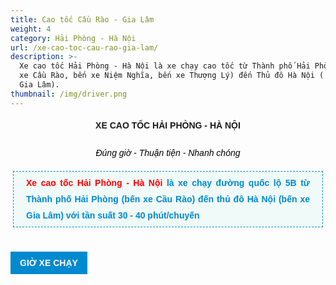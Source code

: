 ```yaml
---
title: Cao tốc Cầu Rào - Gia Lâm
weight: 4
category: Hải Phòng - Hà Nội
url: /xe-cao-toc-cau-rao-gia-lam/
description: >-
  Xe cao tốc Hải Phòng - Hà Nội là xe chạy cao tốc từ Thành phố Hải Phòng (bến
  xe Cầu Rào, bến xe Niệm Nghĩa, bến xe Thượng Lý) đến Thủ đô Hà Nội ( bến xe
  Gia Lâm).
thumbnail: /img/driver.png
---
```

<p style="text-align: center;"><strong><span style="box-sizing: border-box; outline: none; font-size: 14px; font-family: Arial; line-height: 26px; max-width: 100%;">XE CAO TỐC&nbsp;HẢI PH&Ograve;NG - H&Agrave; NỘI</span></strong></p>



<div id="itemListLeading" style="box-sizing: border-box; font-size: 14px; text-align: justify; outline: 0px; font-family: Arial; line-height: 26px; max-width: 100%; color: #231f20; background-image: initial; background-position: initial; background-size: initial; background-repeat: initial; background-attachment: initial; background-origin: initial; background-clip: initial; border: 0px; vertical-align: baseline; margin: 0px; padding: 0px;">

<div class="itemContainer itemContainerLast" style="box-sizing: border-box; outline: 0px; line-height: 26px; max-width: 100%; border: 0px; vertical-align: baseline; background-image: initial; background-position: initial; background-size: initial; background-repeat: initial; background-attachment: initial; background-origin: initial; background-clip: initial; margin: 0px; padding: 0px; float: left;">

<div class="catItemView groupLeading" style="box-sizing: border-box; outline: 0px; line-height: 26px; max-width: 100%; border: 0px; vertical-align: baseline; background-image: initial; background-position: initial; background-size: initial; background-repeat: initial; background-attachment: initial; background-origin: initial; background-clip: initial; margin: 0px; padding: 4px;">

<div class="catItemHeader" style="box-sizing: border-box; outline: 0px; line-height: 26px; max-width: 100%; border: 0px; vertical-align: baseline; background-image: initial; background-position: initial; background-size: initial; background-repeat: initial; background-attachment: initial; background-origin: initial; background-clip: initial; margin: 0px; padding: 0px;">

<div class="itemHeader" style="box-sizing: border-box; outline: 0px; line-height: 26px; max-width: 100%; border: 0px; vertical-align: baseline; background-image: initial; background-position: initial; background-size: initial; background-repeat: initial; background-attachment: initial; background-origin: initial; background-clip: initial; margin: 0px; padding: 0px;">

<p style="box-sizing: border-box; outline: none; margin: 0px; padding: 0px; line-height: 26px; max-width: 100%; text-align: center;"><em style="box-sizing: border-box; outline: none; line-height: 26px; max-width: 100%;"><span style="box-sizing: border-box; outline: none; line-height: 26px; max-width: 100%; color: #000000;">Đ&uacute;ng giờ - Thuận tiện - Nhanh ch&oacute;ng</span></em></p>



<p style="box-sizing: border-box; outline: none; margin: 16px 0px 20px; padding: 5px 20px; line-height: 26px; max-width: 100%; border: 1px dashed #0089cf; background: none 0px 0px repeat scroll #f0faf8;"><span style="color: #333333; font-size: 14px; text-align: justify; font-family: arial, helvetica, sans-serif;"><span style="color: #ff0000; font-weight: bold;">Xe cao tốc&nbsp;Hải Ph&ograve;ng - H&agrave; Nội</span><span style="color: #0089cf; font-weight: bold;">&nbsp;</span></span><span style="font-size: 14px; text-align: justify; background-color: #f0faf8; color: #0089cf; font-family: arial, helvetica, sans-serif; font-weight: bold;">l&agrave; xe chạy đường quốc lộ 5B từ Th&agrave;nh phố Hải Ph&ograve;ng (bến xe Cầu R&agrave;o)</span><span style="box-sizing: border-box; outline: 0px; line-height: 26px; max-width: 100%; color: #0089cf; font-weight: bold;">&nbsp;đến thủ đ&ocirc; H&agrave; Nội&nbsp;(bến xe Gia L&acirc;m) với tần suất 30 - 40 ph&uacute;t/chuyến</span></p>

</div>

</div>

</div>



<div style="box-sizing: border-box; font-family: arial; font-size: 16px; background: #0089cf; padding: 5px 15px; margin: 15px 0px; color: #ffffff; display: table;"><span style="font-size: 14px;"><span style="font-family: arial, helvetica, sans-serif;"><span style="font-weight: bolder;">GIỜ XE CHẠY</span></span></span></div>

</div>

</div>



<table style="box-sizing: border-box; border: 4px solid #ececec; color: #292b2c; font-family: arial; text-align: center; width: 850px;">

	<tbody>

		<tr style="box-sizing: border-box; background: #0089cf; color: #ffffff;">

			<th colspan="4" style="box-sizing: border-box; text-align: center; border: 1px solid #dddddd; width: 100px;">

			<p style="box-sizing: border-box; color: #ffffff; font-family: arial; font-size: 14px; font-weight: bold; text-align: center; background-color: #0089cf; margin-bottom: 0px; padding: 0px;">HẢI PH&Ograve;NG -&nbsp;H&Agrave; NỘI</p>



			<p style="box-sizing: border-box; color: #ffffff; font-family: arial; font-size: 14px; font-weight: bold; text-align: center; background-color: #0089cf;"><span style="color: #ffd700;">GI&Aacute; V&Eacute;: 90.000Đ/NGƯỜI/LƯỢT</span></p>

			</th>

		</tr>

		<tr style="box-sizing: border-box;">

			<th style="box-sizing: border-box; border: 1px solid #dddddd; width: 100px;">BẾN XE</th>

			<th style="box-sizing: border-box; border: 1px solid #dddddd;">

			<p>LỘ TR&Igrave;NH</p>

			</th>

			<th style="box-sizing: border-box; border: 1px solid #dddddd;">GIỜ XE CHẠY</th>

			<th style="box-sizing: border-box;">TẦN SUẤT</th>

		</tr>

		<tr style="box-sizing: border-box;">

			<td style="box-sizing: border-box; padding: 5px 10px; border: 1px solid #dddddd;"><strong><span style="font-size:14px;"><span style="font-family:arial,helvetica,sans-serif;">Bx. Cầu R&agrave;o</span></span></strong></td>

			<td style="box-sizing: border-box; padding: 5px 10px; border: 1px solid #dddddd;">

			<p style="box-sizing: border-box; margin: 0px 0px 10px; color: #292b2c; font-family: arial; font-size: 13px; background-color: #ffffff; text-align: justify;"><span style="font-size: 14px;"><span style="font-family: arial,helvetica,sans-serif;"><span style="box-sizing: border-box;"><span style="box-sizing: border-box;"><span style="box-sizing: border-box; font-weight: bold; text-align: justify;"><span style="box-sizing: border-box; line-height: 16.1px; color: black;">Bx. Cầu R&agrave;o</span></span><span style="box-sizing: border-box; text-align: justify; line-height: 16.1px; color: black;">&nbsp;-&nbsp;</span><span style="box-sizing: border-box; color: black; text-align: center;">đường Lạch Tray - Nguyễn Văn Linh -&nbsp;</span>cầu An Đồng </span></span></span></span></p>



			<p style="box-sizing: border-box; margin: 0px 0px 10px; color: #292b2c; font-family: arial; font-size: 13px; background-color: #ffffff; text-align: justify;"><span style="font-size: 14px;"><span style="font-family: arial,helvetica,sans-serif;"><span style="box-sizing: border-box;"><span style="box-sizing: border-box;">-&nbsp;<span style="box-sizing: border-box; font-weight: bold; color: black; text-align: center;">Bx. Thượng L&yacute;&nbsp;</span><span style="box-sizing: border-box; color: black; text-align: center;">- Sở Dầu -&nbsp;Qu&aacute;n Toan -&nbsp;</span></span></span></span></span><span style="font-family: arial, helvetica, sans-serif; font-size: 14px; text-align: center; background-color: #ffffff;">Đường 10 - N&uacute;t cao tốc An L&atilde;o</span><span style="font-size: 14px;"><span style="font-family: arial,helvetica,sans-serif;"><span style="box-sizing: border-box;"><span style="box-sizing: border-box;"><span style="box-sizing: border-box; color: black; text-align: center;">&nbsp;-&nbsp;<span style="box-sizing: border-box; font-weight: bold;">Bx.&nbsp;Gia L&acirc;m</span></span></span></span></span></span></p>



			<p style="box-sizing: border-box; margin: 0px 0px 10px; color: #292b2c; font-family: arial; font-size: 13px; background-color: #ffffff; text-align: justify;"><em><span style="font-size: 14px;"><span style="font-family: arial,helvetica,sans-serif;"><span style="box-sizing: border-box;"><span style="box-sizing: border-box; text-align: justify;">(Kh&aacute;ch gần khu vực Bến Niệm Nghĩa c&oacute; thể ra Văn ph&ograve;ng gầm </span></span></span></span></em></p>



			<p style="box-sizing: border-box; margin: 0px 0px 10px; color: #292b2c; font-family: arial; font-size: 13px; background-color: #ffffff; text-align: justify;"><em><span style="font-size: 14px;"><span style="font-family: arial,helvetica,sans-serif;"><span style="box-sizing: border-box;"><span style="box-sizing: border-box; text-align: justify;">cầu</span>&nbsp;Niệm<span style="box-sizing: border-box; font-weight: bold;">&nbsp;</span></span></span></span></em><em><span style="font-size: 14px;"><span style="font-family: arial,helvetica,sans-serif;"><span style="box-sizing: border-box;"><span style="box-sizing: border-box; font-weight: bold;"> <span style="font-family: arial, helvetica, sans-serif;">số 706 Nguyễn&nbsp;Văn Linh&nbsp;</span> </span></span></span></span></em><em><span style="font-size: 14px;"><span style="font-family: arial,helvetica,sans-serif;"><span style="box-sizing: border-box;"><span style="font-family: arial, helvetica, sans-serif;">(c&aacute;ch bến Niệm Nghĩa khoảng&nbsp; 800m) để đ&oacute;n xe&nbsp;chạy đường cao tốc từ Bến Cầu R&agrave;o).</span></span></span></span></em></p>

			</td>

			<td style="box-sizing: border-box; padding: 5px 10px; border: 1px solid #dddddd;">

			<p><span style="font-size:14px;"><span style="font-family:arial,helvetica,sans-serif;"><span style="color: #000000;">05h00 &ndash; 20h00</span></span></span></p>



			<p style="box-sizing: border-box;"><span style="color: #292b2c; font-family: arial; font-size: 14px; text-align: center; background-color: #ffffff;">Li&ecirc;n tục 30 - 40 ph&uacute;t/chuyến</span></p>

			</td>

			<td style="box-sizing: border-box; padding: 5px 10px; border: 1px solid #dddddd;">

			<p style="box-sizing: border-box; text-align: right;">&nbsp;</p>



			<p style="box-sizing: border-box; margin: 0px 0px 10px; color: #292b2c; font-family: arial; font-size: 13px; background-color: #ffffff;"><span style="box-sizing: border-box; font-weight: bold;">Chuyến sớm nhất: 05h00</span></p>



			<p style="box-sizing: border-box; margin: 0px 0px 10px; color: #292b2c; font-family: arial; font-size: 13px; background-color: #ffffff;"><span style="box-sizing: border-box; font-weight: bold;">Chuyến muộn nhất: 20h00</span></p>



			<p style="box-sizing: border-box;">&nbsp;</p>

			</td>

		</tr>

	</tbody>

</table>



<p style="box-sizing: border-box;">&nbsp;</p>



<div style="box-sizing: border-box; font-family: 'Helvetica Neue', Helvetica, Arial, sans-serif;">&nbsp;</div>



<div style="box-sizing: border-box; font-family: 'Helvetica Neue', Helvetica, Arial, sans-serif; text-align: center;">

<table style="box-sizing: border-box; border: 4px solid #ececec; color: #292b2c; font-family: arial; width: 850px;">

	<tbody>

		<tr style="box-sizing: border-box; background: #0089cf; color: #ffffff;">

			<th colspan="3" style="box-sizing: border-box; text-align: center; border: 1px solid #dddddd; width: 170px;">

			<p style="color: #ffffff; font-family: arial; font-size: 14px; font-weight: bold; text-align: center; box-sizing: border-box; background-color: #0089cf; margin-bottom: 0px; padding: 0px;">&nbsp;H&Agrave; NỘI -&nbsp;<span style="color: #ffffff; font-family: arial; font-size: 14px; font-weight: bold; text-align: center; background-color: #0089cf;">HẢI PH&Ograve;NG&nbsp;</span></p>



			<p style="color: #ffffff; font-family: arial; font-size: 14px; font-weight: bold; text-align: center; box-sizing: border-box; background-color: #0089cf;"><span style="color: #ffd700;">GI&Aacute; V&Eacute;: 90.000Đ/NGƯỜI/LƯỢT</span></p>

			</th>

		</tr>

		<tr style="box-sizing: border-box;">

			<th style="box-sizing: border-box; border: 1px solid #dddddd; width: 170px;">BẾN XE</th>

			<th style="box-sizing: border-box; border: 1px solid #dddddd;">

			<p>GIỜ XE CHẠY</p>

			</th>

			<th style="box-sizing: border-box; border: 1px solid #dddddd;">TẦN SUẤT</th>

		</tr>

		<tr style="box-sizing: border-box;">

			<td style="box-sizing: border-box; padding: 5px 10px; border: 1px solid #dddddd;"><strong><span style="color: #292b2c; font-family: arial, helvetica, sans-serif; font-size: 14px; background-color: #ffffff;">Gia L&acirc;m - Cầu R&agrave;o</span></strong></td>

			<td style="box-sizing: border-box; padding: 5px 10px; border: 1px solid #dddddd;">

			<p><span style="font-size:14px;"><span style="font-family:arial,helvetica,sans-serif;">06h00 &ndash; 20h00</span></span></p>

			</td>

			<td style="box-sizing: border-box; padding: 5px 10px; border: 1px solid #dddddd;">

			<p style="box-sizing: border-box;"><span style="font-size:14px;"><span style="font-family:arial,helvetica,sans-serif;">Li&ecirc;n tục 40 - 60 ph&uacute;t/chuyến</span></span></p>



			<p style="box-sizing: border-box; margin: 0px 0px 10px; color: #292b2c; font-family: arial; font-size: 13px; background-color: #ffffff;"><span style="box-sizing: border-box; font-weight: bold;">Chuyến sớm nhất: 06h00</span></p>



			<p style="box-sizing: border-box; margin: 0px 0px 10px; color: #292b2c; font-family: arial; font-size: 13px; background-color: #ffffff;"><span style="box-sizing: border-box; font-weight: bold;">Chuyến muộn nhất: 20h00</span></p>

			</td>

		</tr>

	</tbody>

</table>



<p>&nbsp;</p>



<div class="catItemView groupLeading" style="box-sizing: border-box; font-family: -apple-system, BlinkMacSystemFont, 'avenir next', avenir, 'helvetica neue', helvetica, ubuntu, roboto, noto, 'segoe ui', arial, sans-serif; text-align: justify; border: 0px; outline: 0px; vertical-align: baseline; background-image: initial; background-position: initial; background-size: initial; background-repeat: initial; background-attachment: initial; background-origin: initial; background-clip: initial; margin: 0px; padding: 4px;">

<div style="box-sizing: border-box; font-family: arial; font-size: 16px; background: #0089cf; padding: 5px 15px; margin: 15px 0px; color: #ffffff; display: table;"><span style="font-size: 14px;"><span style="font-family: arial, helvetica, sans-serif;"><span style="font-weight: bolder;">BẢNG GI&Aacute;</span></span></span></div>

</div>



<div style="box-sizing: border-box; color: #231f20; font-family: Arial; outline: none; line-height: 26px; max-width: 100%; text-align: justify;">

<div style="box-sizing: border-box; outline: none; line-height: 26px; max-width: 100%;">

<div id="itemListLeading" style="box-sizing: border-box; color: #333333; font-family: sans-serif, Arial, Verdana, 'Trebuchet MS'; font-size: 13px; border: 0px; outline: 0px; vertical-align: baseline; background-image: initial; background-position: initial; background-size: initial; background-repeat: initial; background-attachment: initial; background-origin: initial; background-clip: initial; margin: 0px; padding: 0px;">

<table style="font-size: 14px; text-align: center; box-sizing: border-box; color: #292b2c; font-family: arial; width: 850px; border: 4px solid #ececec; height: 310px;">

	<tbody>

		<tr style="box-sizing: border-box; background: #0089cf; color: #ffffff;">

			<th rowspan="2" style="border-style: solid; border-color: #dddddd; box-sizing: border-box; text-align: center; width: 218px; height: 122px;">

			<p style="box-sizing: border-box; margin-bottom: 0px; padding: 0px;"><span style="color: #000000;">&nbsp;<span style="color: #ffffff;">CUNG GI&Aacute;</span></span></p>

			</th>

			<th colspan="2" style="border-style: solid; border-color: #dddddd; box-sizing: border-box; text-align: center; width: 618px; height: 62px;">

			<p><span style="color: #ffffff;">LỘ TR&Igrave;NH</span></p>

			</th>

		</tr>

		<tr style="box-sizing: border-box; background: #0089cf; color: #ffffff;">

			<th style="border-style: solid; border-color: #dddddd; box-sizing: border-box; text-align: center; width: 397px; height: 60px;">

			<p><span style="color: #ffffff;">ĐIỂM ĐI</span></p>

			</th>

			<th style="border-style: solid; border-color: #dddddd; box-sizing: border-box; text-align: center; width: 219px; height: 60px;">ĐIỂM ĐẾN</th>

		</tr>

		<tr style="box-sizing: border-box;">

			<th style="border-style: solid; border-color: #dddddd; box-sizing: border-box; width: 218px; height: 104px;"><span style="color: #ff0000;">90.000 Đ</span></th>

			<th style="border-style: solid; border-color: #dddddd; box-sizing: border-box; height: 104px; width: 397px;">

			<p><strong><span style="font-family: arial, helvetica, sans-serif; font-weight: 400; text-align: justify;"><span style="color: #292b2c; font-family: arial, helvetica, sans-serif; font-size: 14px; background-color: #ffffff;">Bx. Cầu R&agrave;o, Cầu&nbsp;vượt&nbsp;Lạch&nbsp;Tray, gầm&nbsp;cầu&nbsp;Niệm, Cơ Điện, Bx. Thượng&nbsp;L&yacute;, Sở Dầu, Qu&aacute;n&nbsp;Toan, Cầu&nbsp;Rế 2, ch&acirc;n&nbsp;cầu&nbsp;Trạm&nbsp;Bạc.</span></span></strong></p>

			</th>

			<th style="border-style: solid; border-color: #dddddd; box-sizing: border-box; height: 104px; width: 219px;"><span style="font-size:14px;"><span style="font-family:arial,helvetica,sans-serif;">Bx. Gia&nbsp;L&acirc;m</span></span></th>

		</tr>

		<tr style="box-sizing: border-box;">

			<td style="border-style: solid; border-color: #dddddd; box-sizing: border-box; padding: 5px 10px; height: 84px; width: 218px;"><span style="color: #ff0000;"><strong>85.000 Đ</strong></span></td>

			<td style="border-style: solid; border-color: #dddddd; box-sizing: border-box; padding: 5px 10px; height: 84px; width: 397px;">

			<p><span style="text-align: justify;"><strong><span style="font-family: arial, helvetica, sans-serif; font-weight: 400; text-align: justify;"><span style="color: #292b2c; font-family: arial, helvetica, sans-serif; font-size: 14px; background-color: #ffffff;">&nbsp;Cầu&nbsp;Trạm&nbsp;Bạc, chợ K&ecirc;nh, n&uacute;t cao&nbsp;tốc&nbsp;An L&atilde;o.</span></span></strong></span></p>

			</td>

			<td style="border-style: solid; border-color: #dddddd; box-sizing: border-box; padding: 5px 10px; height: 84px; width: 219px;">

			<p style="box-sizing: border-box;"><strong><span style="font-size:14px;"><span style="font-family:arial,helvetica,sans-serif;"><span style="color: #000000;">Bx. Gia&nbsp;L&acirc;m</span></span></span></strong></p>



			<div>&nbsp;</div>

			</td>

		</tr>

	</tbody>

</table>



<p>&nbsp;</p>



<div class="f6 ph3 ph6-l center darkblue" style="box-sizing: border-box; padding-left: 8rem; padding-right: 8rem; font-size: 0.875rem; margin-left: auto; margin-right: auto;">

<div style="box-sizing: border-box; font-family: 'Helvetica Neue', Helvetica, Arial, sans-serif; text-align: center;">

<div style="box-sizing: border-box; color: #231f20; font-family: Arial; outline: none; line-height: 26px; max-width: 100%; text-align: justify;">

<div style="box-sizing: border-box; outline: none; line-height: 26px; max-width: 100%;">

<div id="itemListLeading" style="box-sizing: border-box; color: #333333; font-family: sans-serif, Arial, Verdana, 'Trebuchet MS'; font-size: 13px; border: 0px; outline: 0px; vertical-align: baseline; background-image: initial; background-position: initial; background-size: initial; background-repeat: initial; background-attachment: initial; background-origin: initial; background-clip: initial; margin: 0px; padding: 0px;">

<p style="box-sizing: border-box;">&nbsp;</p>



<div class="catItemHeader" style="box-sizing: border-box; font-family: -apple-system, BlinkMacSystemFont, 'avenir next', avenir, 'helvetica neue', helvetica, ubuntu, roboto, noto, 'segoe ui', arial, sans-serif; font-size: 14px; background-image: initial; background-position: initial; background-size: initial; background-repeat: initial; background-attachment: initial; background-origin: initial; background-clip: initial; border: 0px; outline: 0px; vertical-align: baseline; margin: 0px; padding: 0px;">

<p style="box-sizing: border-box; margin-top: 16px; margin-bottom: 20px; padding: 5px 20px; border: 1px dashed #0089cf; background: none 0px 0px repeat scroll #f0faf8; text-align: center;"><span style="font-family: sans-serif, Arial, Verdana, 'Trebuchet MS'; box-sizing: border-box;"><span style="box-sizing: border-box; font-family: arial, helvetica, sans-serif;"><span style="box-sizing: border-box; color: #0089cf; font-weight: bold;">&nbsp;<span style="font-size: 16px;">XE KH&Aacute;CH HẢI &Acirc;U</span></span></span></span><br style="font-family: sans-serif, Arial, Verdana, 'Trebuchet MS'; font-size: 13px;" />

<span style="font-size: 16px;"><span style="color: #0089cf; font-family: arial, helvetica, sans-serif; font-weight: bold; text-align: justify;">&nbsp;MỌI TH&Ocirc;NG TIN CHI TIẾT VỀ DỊCH VỤ VUI L&Ograve;NG LI&Ecirc;N HỆ HOTLINE:</span></span><br style="font-family: sans-serif, Arial, Verdana, 'Trebuchet MS'; font-size: 13px;" />

<span style="font-size: 18px;"><span style="font-family: sans-serif, Arial, Verdana, 'Trebuchet MS'; color: #ff0000;"><span style="font-family: arial, helvetica, sans-serif; font-weight: bold; text-align: justify;">02253. 717 717&nbsp;</span></span></span><br style="font-family: sans-serif, Arial, Verdana, 'Trebuchet MS'; font-size: 13px;" />

<a href="https://www.facebook.com/xekhachviphaiau/"><strong><span style="font-family: sans-serif, Arial, Verdana, 'Trebuchet MS'; font-size: 13px; color: #0089cf;">FACEBOOK: XE KH&Aacute;CH HẢI &Acirc;U</span></strong></a></p>

</div>



<p style="box-sizing: border-box;">&nbsp;</p>



<p style="box-sizing: border-box;">&nbsp;</p>

</div>



<p style="box-sizing: border-box;">&nbsp;</p>



<p style="box-sizing: border-box;">&nbsp;</p>

</div>



<p style="box-sizing: border-box;">&nbsp;</p>



<p style="box-sizing: border-box;">&nbsp;</p>

</div>



<p style="box-sizing: border-box;">&nbsp;</p>



<p style="box-sizing: border-box;">&nbsp;</p>

</div>



<p style="box-sizing: border-box;">&nbsp;</p>



<p style="box-sizing: border-box;">&nbsp;</p>

</div>

</div>

</div>

</div>

</div>



<p>&nbsp;</p>



<p>&nbsp;</p>

</body>

</html>
